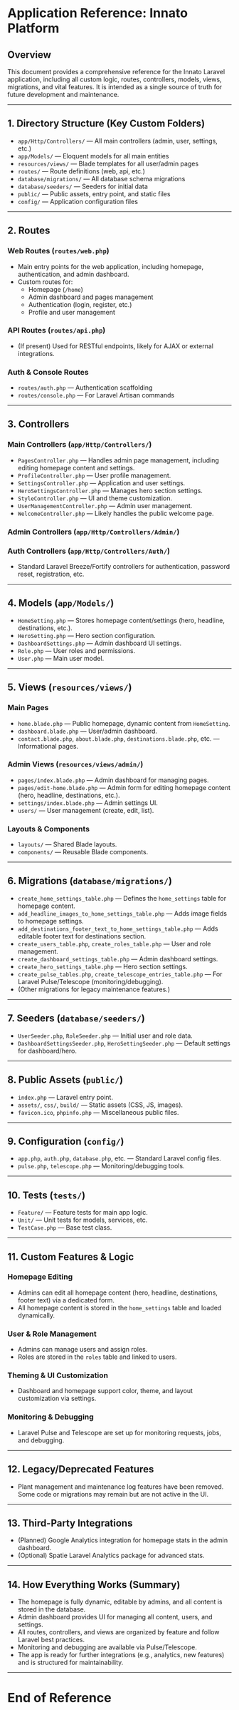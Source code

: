 # Application Reference: Innato Platform

## Overview
This document provides a comprehensive reference for the Innato Laravel application, including all custom logic, routes, controllers, models, views, migrations, and vital features. It is intended as a single source of truth for future development and maintenance.

---

## 1. Directory Structure (Key Custom Folders)

- `app/Http/Controllers/` — All main controllers (admin, user, settings, etc.)
- `app/Models/` — Eloquent models for all main entities
- `resources/views/` — Blade templates for all user/admin pages
- `routes/` — Route definitions (web, api, etc.)
- `database/migrations/` — All database schema migrations
- `database/seeders/` — Seeders for initial data
- `public/` — Public assets, entry point, and static files
- `config/` — Application configuration files

---

## 2. Routes

### Web Routes (`routes/web.php`)
- Main entry points for the web application, including homepage, authentication, and admin dashboard.
- Custom routes for:
  - Homepage (`/home`)
  - Admin dashboard and pages management
  - Authentication (login, register, etc.)
  - Profile and user management

### API Routes (`routes/api.php`)
- (If present) Used for RESTful endpoints, likely for AJAX or external integrations.

### Auth & Console Routes
- `routes/auth.php` — Authentication scaffolding
- `routes/console.php` — For Laravel Artisan commands

---

## 3. Controllers

### Main Controllers (`app/Http/Controllers/`)
- `PagesController.php` — Handles admin page management, including editing homepage content and settings.
- `ProfileController.php` — User profile management.
- `SettingsController.php` — Application and user settings.
- `HeroSettingsController.php` — Manages hero section settings.
- `StyleController.php` — UI and theme customization.
- `UserManagementController.php` — Admin user management.
- `WelcomeController.php` — Likely handles the public welcome page.

### Admin Controllers (`app/Http/Controllers/Admin/`)


### Auth Controllers (`app/Http/Controllers/Auth/`)
- Standard Laravel Breeze/Fortify controllers for authentication, password reset, registration, etc.

---

## 4. Models (`app/Models/`)
- `HomeSetting.php` — Stores homepage content/settings (hero, headline, destinations, etc.).
- `HeroSetting.php` — Hero section configuration.
- `DashboardSettings.php` — Admin dashboard UI settings.
- `Role.php` — User roles and permissions.
- `User.php` — Main user model.

---

## 5. Views (`resources/views/`)

### Main Pages
- `home.blade.php` — Public homepage, dynamic content from `HomeSetting`.
- `dashboard.blade.php` — User/admin dashboard.
- `contact.blade.php`, `about.blade.php`, `destinations.blade.php`, etc. — Informational pages.

### Admin Views (`resources/views/admin/`)
- `pages/index.blade.php` — Admin dashboard for managing pages.
- `pages/edit-home.blade.php` — Admin form for editing homepage content (hero, headline, destinations, etc.).
- `settings/index.blade.php` — Admin settings UI.
- `users/` — User management (create, edit, list).

### Layouts & Components
- `layouts/` — Shared Blade layouts.
- `components/` — Reusable Blade components.

---

## 6. Migrations (`database/migrations/`)
- `create_home_settings_table.php` — Defines the `home_settings` table for homepage content.
- `add_headline_images_to_home_settings_table.php` — Adds image fields to homepage settings.
- `add_destinations_footer_text_to_home_settings_table.php` — Adds editable footer text for destinations section.
- `create_users_table.php`, `create_roles_table.php` — User and role management.
- `create_dashboard_settings_table.php` — Admin dashboard settings.
- `create_hero_settings_table.php` — Hero section settings.
- `create_pulse_tables.php`, `create_telescope_entries_table.php` — For Laravel Pulse/Telescope (monitoring/debugging).
- (Other migrations for legacy maintenance features.)

---

## 7. Seeders (`database/seeders/`)
- `UserSeeder.php`, `RoleSeeder.php` — Initial user and role data.
- `DashboardSettingsSeeder.php`, `HeroSettingSeeder.php` — Default settings for dashboard/hero.

---

## 8. Public Assets (`public/`)
- `index.php` — Laravel entry point.
- `assets/`, `css/`, `build/` — Static assets (CSS, JS, images).
- `favicon.ico`, `phpinfo.php` — Miscellaneous public files.

---

## 9. Configuration (`config/`)
- `app.php`, `auth.php`, `database.php`, etc. — Standard Laravel config files.
- `pulse.php`, `telescope.php` — Monitoring/debugging tools.

---

## 10. Tests (`tests/`)
- `Feature/` — Feature tests for main app logic.
- `Unit/` — Unit tests for models, services, etc.
- `TestCase.php` — Base test class.

---

## 11. Custom Features & Logic

### Homepage Editing
- Admins can edit all homepage content (hero, headline, destinations, footer text) via a dedicated form.
- All homepage content is stored in the `home_settings` table and loaded dynamically.

### User & Role Management
- Admins can manage users and assign roles.
- Roles are stored in the `roles` table and linked to users.


### Theming & UI Customization
- Dashboard and homepage support color, theme, and layout customization via settings.

### Monitoring & Debugging
- Laravel Pulse and Telescope are set up for monitoring requests, jobs, and debugging.

---

## 12. Legacy/Deprecated Features
- Plant management and maintenance log features have been removed. Some code or migrations may remain but are not active in the UI.

---

## 13. Third-Party Integrations
- (Planned) Google Analytics integration for homepage stats in the admin dashboard.
- (Optional) Spatie Laravel Analytics package for advanced stats.

---

## 14. How Everything Works (Summary)
- The homepage is fully dynamic, editable by admins, and all content is stored in the database.
- Admin dashboard provides UI for managing all content, users, and settings.
- All routes, controllers, and views are organized by feature and follow Laravel best practices.
- Monitoring and debugging are available via Pulse/Telescope.
- The app is ready for further integrations (e.g., analytics, new features) and is structured for maintainability.

---

# End of Reference
